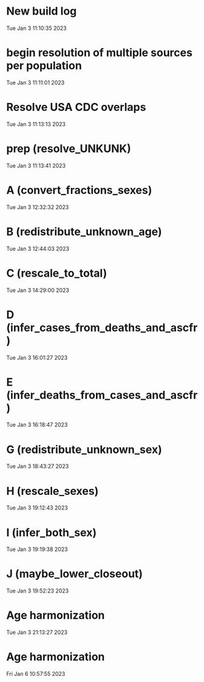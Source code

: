 
# New build log 
 Tue Jan  3 11:10:35 2023 


# begin resolution of multiple sources per population 
 Tue Jan  3 11:11:01 2023 


# Resolve USA CDC overlaps 
 Tue Jan  3 11:13:13 2023 


# prep (resolve_UNKUNK) 
 Tue Jan  3 11:13:41 2023 


# A (convert_fractions_sexes) 
 Tue Jan  3 12:32:32 2023 


# B (redistribute_unknown_age) 
 Tue Jan  3 12:44:03 2023 


# C (rescale_to_total) 
 Tue Jan  3 14:29:00 2023 


# D (infer_cases_from_deaths_and_ascfr) 
 Tue Jan  3 16:01:27 2023 


# E (infer_deaths_from_cases_and_ascfr) 
 Tue Jan  3 16:18:47 2023 


# G (redistribute_unknown_sex) 
 Tue Jan  3 18:43:27 2023 


# H (rescale_sexes) 
 Tue Jan  3 19:12:43 2023 


# I (infer_both_sex) 
 Tue Jan  3 19:19:38 2023 


# J (maybe_lower_closeout) 
 Tue Jan  3 19:52:23 2023 


# Age harmonization 
 Tue Jan  3 21:13:27 2023 


# Age harmonization 
 Fri Jan  6 10:57:55 2023 


